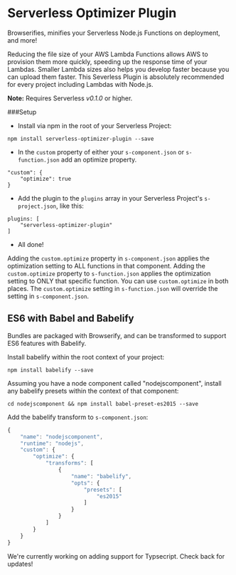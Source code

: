 Serverless Optimizer Plugin
=============================

Browserifies, minifies your Serverless Node.js Functions on deployment, and more!

Reducing the file size of your AWS Lambda Functions allows AWS to provision them more quickly, speeding up the response time of your Lambdas.  Smaller Lambda sizes also helps you develop faster because you can upload them faster.  This Severless Plugin is absolutely recommended for every project including Lambdas with Node.js.

**Note:** Requires Serverless *v0.1.0* or higher.

###Setup

* Install via npm in the root of your Serverless Project:
```
npm install serverless-optimizer-plugin --save
```

* In the `custom` property of either your `s-component.json` or `s-function.json` add an optimize property.

```
"custom": {
	"optimize": true
}
```

* Add the plugin to the `plugins` array in your Serverless Project's `s-project.json`, like this:

```
plugins: [
    "serverless-optimizer-plugin"
]
```

* All done!

Adding the `custom.optimize` property in `s-component.json` applies the optimization setting to ALL functions in that component.  Adding the `custom.optimize` property to `s-function.json` applies the optimization setting to ONLY that specific function.  You can use `custom.optimize` in both places.  The `custom.optimize` setting in `s-function.json` will override the setting in `s-component.json`.


## ES6 with Babel and Babelify

Bundles are packaged with Browserify, and can be transformed to support ES6 features with Babelify.


Install babelify within the root context of your project:

    npm install babelify --save


Assuming you have a node component called "nodejscomponent", install any babelify presets within the context of that component:


    cd nodejscomponent && npm install babel-preset-es2015 --save


Add the babelify transform to `s-component.json`:

```javascript
{
    "name": "nodejscomponent",
    "runtime": "nodejs",
    "custom": {
        "optimize": {
            "transforms": [
                {
                    "name": "babelify",
                    "opts": {
                        "presets": [
                            "es2015"
                        ]
                    }
                }
            ]
        }
    }
}

```


We're currently working on adding support for Typsecript.  Check back for updates!
